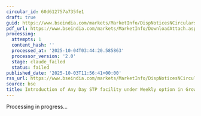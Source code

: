 ```yaml
---
circular_id: 60d612757a735fe1
draft: true
guid: https://www.bseindia.com/markets/MarketInfo/DispNoticesNCirculars.aspx?Noticeid={C18184D6-9479-4A01-A49F-9DA4A6CEF212}&noticeno=20251003-34&dt=10/03/2025&icount=34&totcount=73&flag=0
pdf_url: https://www.bseindia.com/markets/MarketInfo/DownloadAttach.aspx?id=20251003-34&attachedId=554a546b-8e60-4968-8c02-eac352df3ec9
processing:
  attempts: 1
  content_hash: ''
  processed_at: '2025-10-04T03:44:20.585863'
  processor_version: '2.0'
  stage: claude_failed
  status: failed
published_date: '2025-10-03T11:56:41+00:00'
rss_url: https://www.bseindia.com/markets/MarketInfo/DispNoticesNCirculars.aspx?Noticeid={C18184D6-9479-4A01-A49F-9DA4A6CEF212}&noticeno=20251003-34&dt=10/03/2025&icount=34&totcount=73&flag=0
source: bse
title: Introduction of Any Day STP facility under Weekly option in Groww Mutual Fund
---
```


Processing in progress...